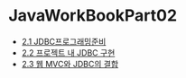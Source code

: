 # JavaWorkBookPart02

- [2.1 JDBC프로그래밍준비](https://github.com/DS0708/JavaWorkBookPart02/md/2-1.md)
- [2.2 프로젝트 내 JDBC 구현](https://github.com/DS0708/JavaWorkBookPart02/md/2-2.md)
- [2.3 웹 MVC와 JDBC의 결합](https://github.com/DS0708/JavaWorkBookPart02/md/2-3.md)
